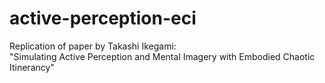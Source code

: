 # active-perception-eci

Replication of paper by Takashi Ikegami:<br>
"Simulating Active Perception and Mental Imagery with Embodied Chaotic Itinerancy"